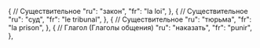 { // Существительное
"ru": "закон",
"fr": "la loi",
},
{ // Существительное
"ru": "суд",
"fr": "le tribunal",
},
{ // Существительное
"ru": "тюрьма",
"fr": "la prison",
},
{ // Глагол (Глаголы общения)
"ru": "наказать",
"fr": "punir",
},